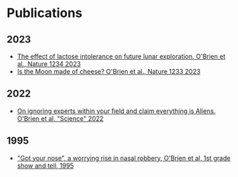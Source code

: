 # Publications

## 2023
- [The effect of lactose intolerance on future lunar exploration. O'Brien et al., Nature 1234 2023](link_to_paper)
- [Is the Moon made of cheese? O'Brien et al., Nature 1233 2023](link_to_paper)
## 2022
- [On ignoring experts within your field and claim everything is Aliens. O'Brien et al, "Science" 2022 ](link_to_paper)
## 1995
- ["Got your nose", a worrying rise in nasal robbery, O'Brien et al, 1st grade show and tell, 1995](link_to_paper)